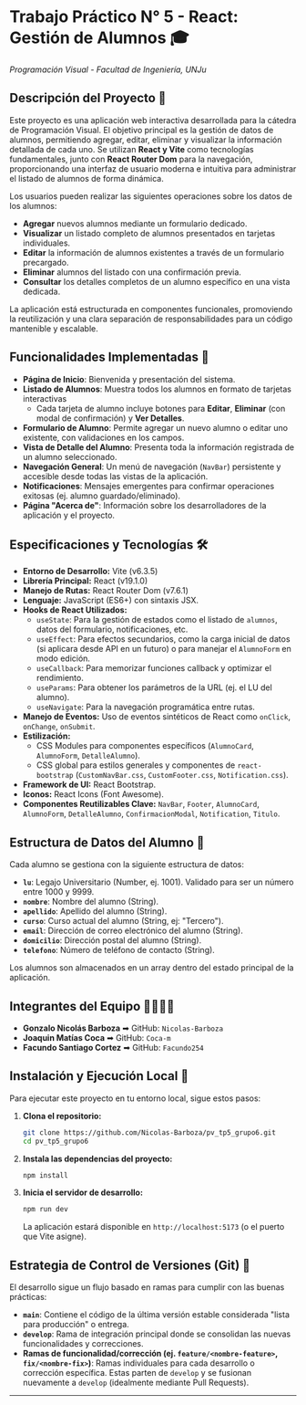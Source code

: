 # Trabajo Práctico N° 5 - React: Gestión de Alumnos 🎓
_Programación Visual - Facultad de Ingeniería, UNJu_

## Descripción del Proyecto 📖

Este proyecto es una aplicación web interactiva desarrollada para la cátedra de Programación Visual. El objetivo principal es la gestión de datos de alumnos, permitiendo agregar, editar, eliminar y visualizar la información detallada de cada uno. Se utilizan **React y Vite** como tecnologías fundamentales, junto con **React Router Dom** para la navegación, proporcionando una interfaz de usuario moderna e intuitiva para administrar el listado de alumnos de forma dinámica.

Los usuarios pueden realizar las siguientes operaciones sobre los datos de los alumnos:
* **Agregar** nuevos alumnos mediante un formulario dedicado.
* **Visualizar** un listado completo de alumnos presentados en tarjetas individuales.
* **Editar** la información de alumnos existentes a través de un formulario precargado.
* **Eliminar** alumnos del listado con una confirmación previa.
* **Consultar** los detalles completos de un alumno específico en una vista dedicada.

La aplicación está estructurada en componentes funcionales, promoviendo la reutilización y una clara separación de responsabilidades para un código mantenible y escalable.

## Funcionalidades Implementadas 📌

* **Página de Inicio**: Bienvenida y presentación del sistema.
* **Listado de Alumnos**: Muestra todos los alumnos en formato de tarjetas interactivas
    * Cada tarjeta de alumno incluye botones para **Editar**, **Eliminar** (con modal de confirmación) y **Ver Detalles**.
* **Formulario de Alumno**: Permite agregar un nuevo alumno o editar uno existente, con validaciones en los campos.
* **Vista de Detalle del Alumno**: Presenta toda la información registrada de un alumno seleccionado.
* **Navegación General**: Un menú de navegación (`NavBar`) persistente y accesible desde todas las vistas de la aplicación.
* **Notificaciones**: Mensajes emergentes para confirmar operaciones exitosas (ej. alumno guardado/eliminado).
* **Página "Acerca de"**: Información sobre los desarrolladores de la aplicación y el proyecto.

## Especificaciones y Tecnologías 🛠️

* **Entorno de Desarrollo:** Vite (v6.3.5)
* **Librería Principal:** React (v19.1.0)
* **Manejo de Rutas:** React Router Dom (v7.6.1)
* **Lenguaje:** JavaScript (ES6+) con sintaxis JSX.
* **Hooks de React Utilizados:**
    * `useState`: Para la gestión de estados como el listado de `alumnos`, datos del formulario, notificaciones, etc.
    * `useEffect`: Para efectos secundarios, como la carga inicial de datos (si aplicara desde API en un futuro) o para manejar el `AlumnoForm` en modo edición.
    * `useCallback`: Para memorizar funciones callback y optimizar el rendimiento.
    * `useParams`: Para obtener los parámetros de la URL (ej. el LU del alumno).
    * `useNavigate`: Para la navegación programática entre rutas.
* **Manejo de Eventos:** Uso de eventos sintéticos de React como `onClick`, `onChange`, `onSubmit`.
* **Estilización:**
    * CSS Modules para componentes específicos (`AlumnoCard`, `AlumnoForm`, `DetalleAlumno`).
    * CSS global para estilos generales y componentes de `react-bootstrap` (`CustomNavBar.css`, `CustomFooter.css`, `Notification.css`).
* **Framework de UI:** React Bootstrap.
* **Iconos:** React Icons (Font Awesome).
* **Componentes Reutilizables Clave:** `NavBar`, `Footer`, `AlumnoCard`, `AlumnoForm`, `DetalleAlumno`, `ConfirmacionModal`, `Notification`, `Titulo`.

## Estructura de Datos del Alumno 📝

Cada alumno se gestiona con la siguiente estructura de datos:

* **`lu`**: Legajo Universitario (Number, ej. 1001). Validado para ser un número entre 1000 y 9999.
* **`nombre`**: Nombre del alumno (String).
* **`apellido`**: Apellido del alumno (String).
* **`curso`**: Curso actual del alumno (String, ej: "Tercero").
* **`email`**: Dirección de correo electrónico del alumno (String).
* **`domicilio`**: Dirección postal del alumno (String).
* **`telefono`**: Número de teléfono de contacto (String).

Los alumnos son almacenados en un array dentro del estado principal de la aplicación.

## Integrantes del Equipo 🧑‍💻👩‍💻

* **Gonzalo Nicolás Barboza** ➡ GitHub: `Nicolas-Barboza`
* **Joaquin Matías Coca** ➡ GitHub: `Coca-m`
* **Facundo Santiago Cortez** ➡ GitHub: `Facundo254`

## Instalación y Ejecución Local 🚀

Para ejecutar este proyecto en tu entorno local, sigue estos pasos:

1.  **Clona el repositorio:**
    ```bash
    git clone https://github.com/Nicolas-Barboza/pv_tp5_grupo6.git
    cd pv_tp5_grupo6
    ```
2.  **Instala las dependencias del proyecto:**
    ```bash
    npm install
    ```
3.  **Inicia el servidor de desarrollo:**
    ```bash
    npm run dev
    ```
    La aplicación estará disponible en `http://localhost:5173` (o el puerto que Vite asigne).

## Estrategia de Control de Versiones (Git) 🌿

El desarrollo sigue un flujo basado en ramas para cumplir con las buenas prácticas:
* **`main`**: Contiene el código de la última versión estable considerada "lista para producción" o entrega.
* **`develop`**: Rama de integración principal donde se consolidan las nuevas funcionalidades y correcciones.
* **Ramas de funcionalidad/corrección (ej. `feature/<nombre-feature>`, `fix/<nombre-fix>`)**: Ramas individuales para cada desarrollo o corrección específica. Estas parten de `develop` y se fusionan nuevamente a `develop` (idealmente mediante Pull Requests).

---